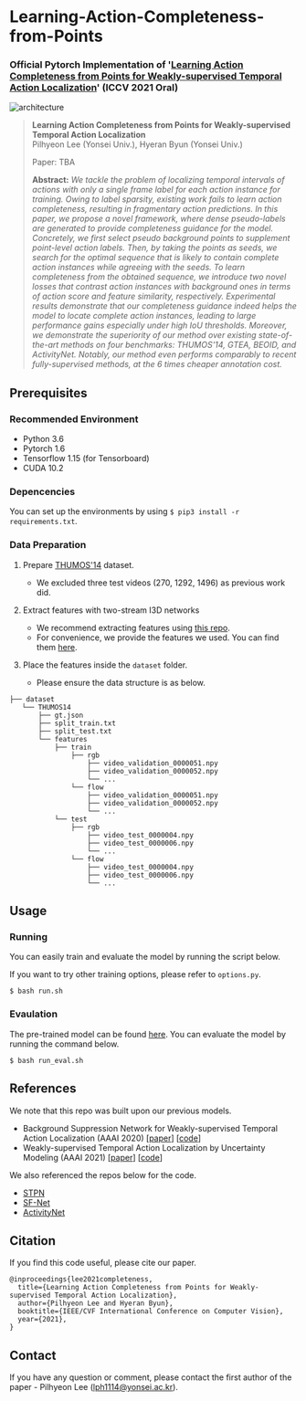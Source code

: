 # Learning-Action-Completeness-from-Points
### Official Pytorch Implementation of '[Learning Action Completeness from Points for Weakly-supervised Temporal Action Localization](https://github.com/Pilhyeon/Learning-Action-Completeness-from-Points)' (ICCV 2021 Oral)

![architecture](https://user-images.githubusercontent.com/16102333/128477395-5a048558-42b7-4761-aa1e-e5502ffaa896.png)

> **Learning Action Completeness from Points for Weakly-supervised Temporal Action Localization**<br>
> Pilhyeon Lee (Yonsei Univ.), Hyeran Byun (Yonsei Univ.)
>
> Paper: TBA
>
> **Abstract:** *We tackle the problem of localizing temporal intervals of actions with only a single frame label for each action instance for training. Owing to label sparsity, existing work fails to learn action completeness, resulting in fragmentary action predictions. In this paper, we propose a novel framework, where dense pseudo-labels are generated to provide completeness guidance for the model. Concretely, we first select pseudo background points to supplement point-level action labels. Then, by taking the points as seeds, we search for the optimal sequence that is likely to contain complete action instances while agreeing with the seeds. To learn completeness from the obtained sequence, we introduce two novel losses that contrast action instances with background ones in terms of action score and feature similarity, respectively. Experimental results demonstrate that our completeness guidance indeed helps the model to locate complete action instances, leading to large performance gains especially under high IoU thresholds. Moreover, we demonstrate the superiority of our method over existing state-of-the-art methods on four benchmarks: THUMOS'14, GTEA, BEOID, and ActivityNet.
Notably, our method even performs comparably to recent fully-supervised methods, at the 6 times cheaper annotation cost.*


## Prerequisites
### Recommended Environment
* Python 3.6
* Pytorch 1.6
* Tensorflow 1.15 (for Tensorboard)
* CUDA 10.2

### Depencencies
You can set up the environments by using `$ pip3 install -r requirements.txt`.

### Data Preparation
1. Prepare [THUMOS'14](https://www.crcv.ucf.edu/THUMOS14/) dataset.
    - We excluded three test videos (270, 1292, 1496) as previous work did.

2. Extract features with two-stream I3D networks
    - We recommend extracting features using [this repo](https://github.com/piergiaj/pytorch-i3d).
    - For convenience, we provide the features we used. You can find them [here](https://drive.google.com/file/d/1NqaDRo782bGZKo662I0rI_cvpDT67VQU/view?usp=sharing).
    
3. Place the features inside the `dataset` folder.
    - Please ensure the data structure is as below.
   
~~~~
├── dataset
   └── THUMOS14
       ├── gt.json
       ├── split_train.txt
       ├── split_test.txt
       └── features
           ├── train
               ├── rgb
                   ├── video_validation_0000051.npy
                   ├── video_validation_0000052.npy
                   └── ...
               └── flow
                   ├── video_validation_0000051.npy
                   ├── video_validation_0000052.npy
                   └── ...
           └── test
               ├── rgb
                   ├── video_test_0000004.npy
                   ├── video_test_0000006.npy
                   └── ...
               └── flow
                   ├── video_test_0000004.npy
                   ├── video_test_0000006.npy
                   └── ...
~~~~

## Usage

### Running
You can easily train and evaluate the model by running the script below.

If you want to try other training options, please refer to `options.py`.

~~~~
$ bash run.sh
~~~~

### Evaulation
The pre-trained model can be found [here](https://github.com/Pilhyeon/Learning-Action-Completeness-from-Points).
You can evaluate the model by running the command below.

~~~~
$ bash run_eval.sh
~~~~

## References
We note that this repo was built upon our previous models.
* Background Suppression Network for Weakly-supervised Temporal Action Localization (AAAI 2020) [[paper](https://arxiv.org/abs/1911.09963)] [[code](https://github.com/Pilhyeon/BaSNet-pytorch)]
* Weakly-supervised Temporal Action Localization by Uncertainty Modeling (AAAI 2021) [[paper](https://arxiv.org/abs/2006.07006)] [[code](https://github.com/Pilhyeon/WTAL-Uncertainty-Modeling)]

We also referenced the repos below for the code.

* [STPN](https://github.com/bellos1203/STPN)
* [SF-Net](https://github.com/Flowerfan/SF-Net)
* [ActivityNet](https://github.com/activitynet/ActivityNet)

## Citation
If you find this code useful, please cite our paper.

~~~~
@inproceedings{lee2021completeness,
  title={Learning Action Completeness from Points for Weakly-supervised Temporal Action Localization},
  author={Pilhyeon Lee and Hyeran Byun},
  booktitle={IEEE/CVF International Conference on Computer Vision},
  year={2021},
}
~~~~

## Contact
If you have any question or comment, please contact the first author of the paper - Pilhyeon Lee (lph1114@yonsei.ac.kr).

